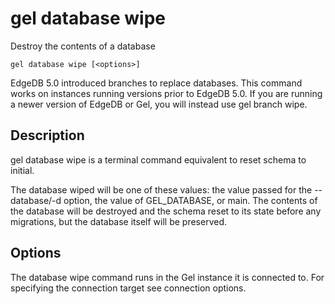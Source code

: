 # gel database wipe

Destroy the contents of a database

```cli-synopsis
gel database wipe [<options>]
```

EdgeDB 5.0 introduced branches to replace databases. This command works on instances running versions prior to EdgeDB 5.0. If you are running a newer version of EdgeDB or Gel, you will instead use gel branch wipe.

## Description

gel database wipe is a terminal command equivalent to reset schema to initial.

The database wiped will be one of these values: the value passed for the --database/-d option, the value of GEL_DATABASE, or main. The contents of the database will be destroyed and the schema reset to its state before any migrations, but the database itself will be preserved.

## Options

The database wipe command runs in the Gel instance it is connected to. For specifying the connection target see connection options.

